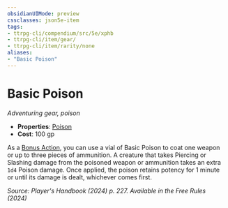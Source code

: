 ```yaml
---
obsidianUIMode: preview
cssclasses: json5e-item
tags:
- ttrpg-cli/compendium/src/5e/xphb
- ttrpg-cli/item/gear/
- ttrpg-cli/item/rarity/none
aliases: 
- "Basic Poison"
---
```

# Basic Poison
*Adventuring gear, poison*  


- **Properties**: [Poison](Misc%20Files/CLI/rules/item-properties.md#Poison)
- **Cost**: 100 gp

As a [Bonus Action](Misc%20Files/CLI/rules/variant-rules/bonus-action-xphb.md), you can use a vial of Basic Poison to coat one weapon or up to three pieces of ammunition. A creature that takes Piercing or Slashing damage from the poisoned weapon or ammunition takes an extra `1d4` Poison damage. Once applied, the poison retains potency for 1 minute or until its damage is dealt, whichever comes first.

*Source: Player's Handbook (2024) p. 227. Available in the Free Rules (2024)*